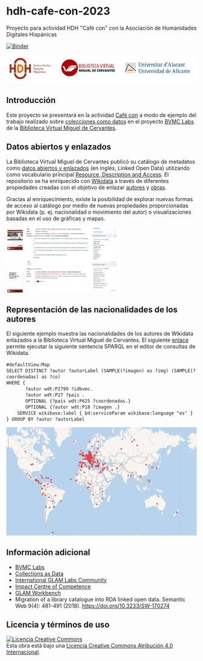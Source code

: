 # hdh-cafe-con-2023
Proyecto para actividad HDH "Café con" con la Asociación de Humanidades Digitales Hispánicas

[![Binder](https://mybinder.org/badge_logo.svg)](https://mybinder.org/v2/gh/hibernator11/hdh-cafe-con-2023/HEAD)

<img src="imagenes/logos.png">

## Introducción

Este proyecto se presentará en la actividad [Café con](https://humanidadesdigitaleshispanicas.es/cafe-con-gustavo-candela-4-de-abril-de-2023/) a modo de ejemplo del trabajo realizado sobre [colecciones como datos](https://collectionsasdata.github.io/) en el proyecto [BVMC Labs](https://data.cervantesvirtual.com) de la [Biblioteca Virtual Miguel de Cervantes](https://www.cervantesvirtual.com).

## Datos abiertos y enlazados

La Biblioteca Virtual Miguel de Cervantes publicó su catálogo de metadatos como [datos abiertos y enlazados](https://data.cervantesvirtual.com/datos-enlazados) (en inglés, Linked Open Data) utilizando como vocabulario principal [Resource, Description and Access](http://www.rdaregistry.info/). El repositorio se ha enriquecido con [Wikidata](https://www.wikidata.org) a través de diferentes propiedades creadas con el objetivo de enlazar [autores](https://www.wikidata.org/wiki/Property:P2799) y [obras](https://www.wikidata.org/wiki/Property:P3976).

Gracias al enriquecimiento, existe la posibilidad de explorar nuevas formas de acceso al catálogo por medio de nuevas propiedades proporcionadas por Wikidata (p. ej. nacionalidad o movimiento del autor) o visualizaciones basadas en el uso de gráficas y mapas.

<img src="imagenes/buscador.png" width="60%">

## Representación de las nacionalidades de los autores
El siguiente ejemplo muestra las nacionalidades de los autores de Wikidata enlazados a la Biblioteca Virtual Miguel de Cervantes. El siguiente [enlace](https://w.wiki/6WRC) permite ejecutar la siguiente sentencia SPARQL en el editor de consultas de Wikidata.

```
#defaultView:Map
SELECT DISTINCT ?autor ?autorLabel (SAMPLE(?imagen) as ?img) (SAMPLE(?coordenadas) as ?co)
WHERE {   
       ?autor wdt:P2799 ?idbvmc.
       ?autor wdt:P27 ?pais .
       OPTIONAL {?pais wdt:P625 ?coordenadas.}
       OPTIONAL {?autor wdt:P18 ?imagen .}      
    SERVICE wikibase:label { bd:serviceParam wikibase:language "es" }
} GROUP BY ?autor ?autorLabel
```

<img src="imagenes/mapa-autores.png">

## Información adicional

- [BVMC Labs](https://data.cervantesvirtual.com)
- [Collections as Data](https://collectionsasdata.github.io/)
- [International GLAM Labs Community](https://glamlabs.io/)
- [Impact Centre of Competence](https://www.digitisation.eu/)
- [GLAM Workbench](https://glam-workbench.net/)
- Migration of a library catalogue into RDA linked open data. Semantic Web 9(4): 481-491 (2018). https://doi.org/10.3233/SW-170274


## Licencia y términos de uso

<a rel="license" href="http://creativecommons.org/licenses/by/4.0/"><img alt="Licencia Creative Commons" style="border-width:0" src="https://i.creativecommons.org/l/by/4.0/80x15.png" /></a><br />Esta obra está bajo una <a rel="license" href="http://creativecommons.org/licenses/by/4.0/">Licencia Creative Commons Atribución 4.0 Internacional</a>.

